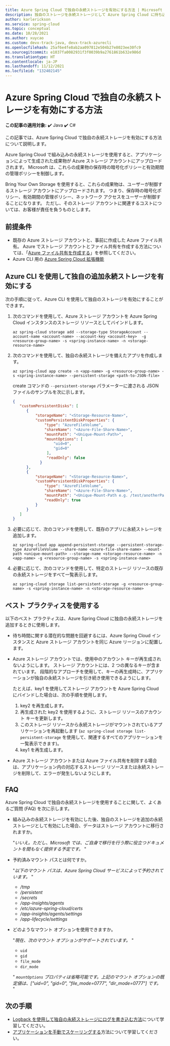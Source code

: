 ```yaml
---
title: Azure Spring Cloud で独自の永続ストレージを有効にする方法 | Microsoft Docs
description: 独自のストレージを永続ストレージとして Azure Spring Cloud に持ち込む方法
author: karlerickson
ms.service: spring-cloud
ms.topic: conceptual
ms.date: 10/28/2021
ms.author: xuycao
ms.custom: devx-track-java, devx-track-azurecli
ms.openlocfilehash: 25af6e4fe8ab2aa097812e504b27e8023ee30fc9
ms.sourcegitcommit: e1037fa0082931f3f0039b9a2761861b632e986d
ms.translationtype: HT
ms.contentlocale: ja-JP
ms.lasthandoff: 11/12/2021
ms.locfileid: "132402145"
---
```

# <a name="how-to-enable-your-own-persistent-storage-in-azure-spring-cloud"></a>Azure Spring Cloud で独自の永続ストレージを有効にする方法

**この記事の適用対象:** ✔️ Java ✔️ C#

この記事では、Azure Spring Cloud で独自の永続ストレージを有効にする方法について説明します。

Azure Spring Cloud で組み込みの永続ストレージを使用すると、アプリケーションによって生成された成果物が Azure ストレージ アカウントにアップロードされます。 Microsoft は、これらの成果物の保存時の暗号化ポリシーと有効期間の管理ポリシーを制御します。 

Bring Your Own Storage を使用すると、これらの成果物は、ユーザーが制御するストレージ アカウントにアップロードされます。 つまり、保存時の暗号化ポリシー、有効期間の管理ポリシー、ネットワーク アクセスをユーザーが制御することになります。 ただし、そのストレージ アカウントに関連するコストについては、お客様が責任を負うものとします。

## <a name="prerequisites"></a>前提条件

* 既存の Azure ストレージ アカウントと、事前に作成した Azure ファイル共有。 Azure でストレージ アカウントとファイル共有を作成する方法については、「[Azure ファイル共有を作成する](../storage/files/storage-how-to-create-file-share.md)」を参照してください。
* Azure CLI 用の [Azure Spring Cloud 拡張機能](/cli/azure/azure-cli-extensions-overview)

## <a name="use-the-azure-cli-to-enable-your-own-extra-persistent-storage"></a>Azure CLI を使用して独自の追加永続ストレージを有効にする

次の手順に従って、Azure CLI を使用して独自のストレージを有効にすることができます。

1. 次のコマンドを使用して、Azure ストレージ アカウントを Azure Spring Cloud インスタンスのストレージ リソースとしてバインドします。

    ```azurecli
   az spring-cloud storage add --storage-type StorageAccount --account-name <account-name> --account-key <account-key>  -g <resource-group-name> -s <spring-instance-name> -n <storage-resource-name>
    ```

1. 次のコマンドを使用して、独自の永続ストレージを備えたアプリを作成します。

    ```azurecli
    az spring-cloud app create -n <app-name> -g <resource-group-name> -s <spring-instance-name> --persistent-storage <path-to-JSON-file>
    ```

    create コマンドの `--persistent-storage` パラメーターに渡される JSON ファイルのサンプルを次に示します。

    ```json
    {
       "customPersistentDisks": [
          {
              "storageName": "<Storage-Resource-Name>",
              "customPersistentDiskProperties": {
                  "type": "AzureFileVolume",
                  "shareName": "<Azure-File-Share-Name>",
                  "mountPath": "<Unique-Mount-Path>",
                  "mountOptions": [
                      "uid=0",
                      "gid=0"
                   ],
                   "readOnly": false 
                }
          },
          {
              "storageName": "<Storage-Resource-Name>",
              "customPersistentDiskProperties": {
                  "type": "AzureFileVolume",
                  "shareName": "<Azure-File-Share-Name>",
                  "mountPath": "<Unique-Mount-Path e.g. /test/anotherPath>",
                  "readOnly": true
              }
          }
       ]
    }
    ```

1. 必要に応じて、次のコマンドを使用して、既存のアプリに永続ストレージを追加します。

    ```azurecli
    az spring-cloud app append-persistent-storage --persistent-storage-type AzureFileVolume --share-name <azure-file-share-name> --mount-path <unique-mount-path> --storage-name <storage-resource-name> -n <app-name> -g <resource-group-name> -s <spring-instance-name>
    ```

1. 必要に応じて、次のコマンドを使用して、特定のストレージ リソースの既存の永続ストレージをすべて一覧表示します。

   ```azurecli
   az spring-cloud storage list-persistent-storage -g <resource-group-name> -s <spring-instance-name> -n <storage-resource-name>
   ```

## <a name="use-best-practices"></a>ベスト プラクティスを使用する

以下のベスト プラクティスは、Azure Spring Cloud に独自の永続ストレージを追加するときに使用します。

- 待ち時間に関する潜在的な問題を回避するには、Azure Spring Cloud インスタンスと Azure ストレージ アカウントを同じ Azure リージョンに配置します。

- Azure ストレージ アカウントでは、使用中のアカウント キーが再生成されないようにします。 ストレージ アカウントには、2 つの異なるキーが含まれています。 段階的なアプローチを使用して、キーの再生成時に、アプリケーションが独自の永続ストレージを引き続き使用できるようにします。 

   たとえば、key1 を使用してストレージ アカウントを Azure Spring Cloud にバインドした場合は、次の手順を使用します。

   1. key2 を再生成します。
   1. 再生成された key2 を使用するように、ストレージ リソースのアカウント キーを更新します。
   1. このストレージ リソースから永続ストレージがマウントされているアプリケーションを再起動します (```az spring-cloud storage list-persistent-storage``` を使用して、関連するすべてのアプリケーションを一覧表示できます)。
   1. key1 を再生成します。

- Azure ストレージ アカウントまたは Azure ファイル共有を削除する場合は、アプリケーション内の対応するストレージ リソースまたは永続ストレージを削除して、エラーが発生しないようにします。

## <a name="faqs"></a>FAQ

Azure Spring Cloud で独自の永続ストレージを使用することに関して、よくあるご質問 (FAQ) を次に示します。

- 組み込みの永続ストレージを有効にした後、独自のストレージを追加の永続ストレージとして有効にした場合、データはストレージ アカウントに移行されますか。

   "*いいえ。ただし、Microsoft では、ご自身で移行を行う際に役立つドキュメントを間もなく提供する予定です。* "

- 予約済みマウント パスとは何ですか。

   "*以下のマウント パスは、Azure Spring Cloud サービスによって予約されています。* "
   - */tmp*
   - */persistent*
   - */secrets*
   - */app-insights/agents*
   - */etc/azure-spring-cloud/certs*
   - */app-insights/agents/settings*
   - */app-lifecycle/settings*

- どのようなマウント オプションを使用できますか。

   "*現在、次のマウント オプションがサポートされています。* "
   - `uid`
   - `gid`
   - `file_mode`
   - `dir_mode`
   
   " *`mountOptions` プロパティは省略可能です。上記のマウント オプションの既定値は、["uid=0", "gid=0", "file_mode=0777", "dir_mode=0777"] です。* "

## <a name="next-steps"></a>次の手順

* [Logback を使用して独自の永続ストレージにログを書き込む方法](./how-to-write-log-to-custom-persistent-storage.md)について学習してください。
* [アプリケーションを手動でスケーリングする](./how-to-scale-manual.md)方法について学習してください。
